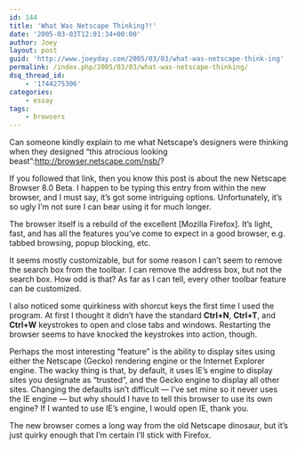```yaml
---
id: 144
title: 'What Was Netscape Thinking?!'
date: '2005-03-03T12:01:34+00:00'
author: Joey
layout: post
guid: 'http://www.joeyday.com/2005/03/03/what-was-netscape-think-ing'
permalink: /index.php/2005/03/03/what-was-netscape-thinking/
dsq_thread_id:
    - '1744275306'
categories:
    - essay
tags:
    - browsers
---
```


Can someone kindly explain to me what Netscape’s designers were thinking when they designed “this atrocious looking beast”:http://browser.netscape.com/nsb/?

If you followed that link, then you know this post is about the new Netscape Browser 8.0 Beta. I happen to be typing this entry from within the new browser, and I must say, it’s got some intriguing options. Unfortunately, it’s so ugly I’m not sure I can bear using it for much longer.

The browser itself is a rebuild of the excellent \[Mozilla Firefox\]. It’s light, fast, and has all the features you’ve come to expect in a good browser, e.g. tabbed browsing, popup blocking, etc.

It seems mostly customizable, but for some reason I can’t seem to remove the search box from the toolbar. I can remove the address box, but not the search box. How odd is that? As far as I can tell, every other toolbar feature can be customized.

I also noticed some quirkiness with shorcut keys the first time I used the program. At first I thought it didn’t have the standard **Ctrl+N**, **Ctrl+T**, and **Ctrl+W** keystrokes to open and close tabs and windows. Restarting the browser seems to have knocked the keystrokes into action, though.

Perhaps the most interesting “feature” is the ability to display sites using either the Netscape (Gecko) rendering engine or the Internet Explorer engine. The wacky thing is that, by default, it uses IE’s engine to display sites you designate as “trusted”, and the Gecko engine to display all other sites. Changing the defaults isn’t difficult — I’ve set mine so it never uses the IE engine — but why should I have to tell this browser to use its own engine? If I wanted to use IE’s engine, I would open IE, thank you.

The new browser comes a long way from the old Netscape dinosaur, but it’s just quirky enough that I’m certain I’ll stick with Firefox.